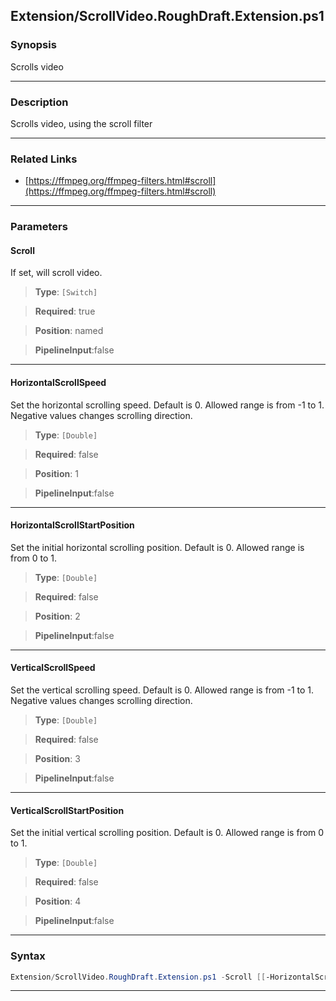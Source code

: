 
Extension/ScrollVideo.RoughDraft.Extension.ps1
----------------------------------------------
### Synopsis
Scrolls video

---
### Description

Scrolls video, using the scroll filter

---
### Related Links
* [https://ffmpeg.org/ffmpeg-filters.html#scroll](https://ffmpeg.org/ffmpeg-filters.html#scroll)



---
### Parameters
#### **Scroll**

If set, will scroll video.



> **Type**: ```[Switch]```

> **Required**: true

> **Position**: named

> **PipelineInput**:false



---
#### **HorizontalScrollSpeed**

Set the horizontal scrolling speed. Default is 0. 
Allowed range is from -1 to 1. 
Negative values changes scrolling direction.



> **Type**: ```[Double]```

> **Required**: false

> **Position**: 1

> **PipelineInput**:false



---
#### **HorizontalScrollStartPosition**

Set the initial horizontal scrolling position. 
Default is 0. 
Allowed range is from 0 to 1.



> **Type**: ```[Double]```

> **Required**: false

> **Position**: 2

> **PipelineInput**:false



---
#### **VerticalScrollSpeed**

Set the vertical scrolling speed. Default is 0. 
Allowed range is from -1 to 1. 
Negative values changes scrolling direction.



> **Type**: ```[Double]```

> **Required**: false

> **Position**: 3

> **PipelineInput**:false



---
#### **VerticalScrollStartPosition**

Set the initial vertical scrolling position. 
Default is 0. 
Allowed range is from 0 to 1.



> **Type**: ```[Double]```

> **Required**: false

> **Position**: 4

> **PipelineInput**:false



---
### Syntax
```PowerShell
Extension/ScrollVideo.RoughDraft.Extension.ps1 -Scroll [[-HorizontalScrollSpeed] <Double>] [[-HorizontalScrollStartPosition] <Double>] [[-VerticalScrollSpeed] <Double>] [[-VerticalScrollStartPosition] <Double>] [<CommonParameters>]
```
---




